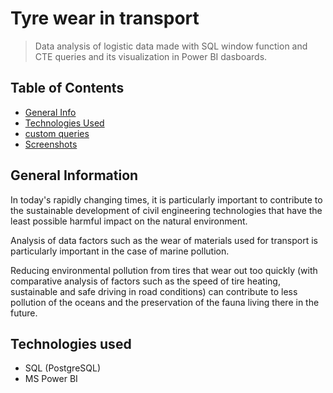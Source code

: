 # Tyre wear in transport
> Data analysis of logistic data made with SQL window function and CTE queries and its visualization in Power BI dasboards. 

## Table of Contents
* [General Info](#general-information)
* [Technologies Used](#technologies-used)
* [custom queries](#SQL-script)
* [Screenshots](#screenshots)

## General Information

In today's rapidly changing times, it is particularly important to contribute to the sustainable development of civil engineering technologies that have the least possible harmful impact on the natural environment.

Analysis of data factors such as the wear of materials used for transport is particularly important in the case of marine pollution.

Reducing environmental pollution from tires that wear out too quickly (with comparative analysis of factors such as the speed of tire heating, sustainable and safe driving in road conditions) can contribute to less pollution of the oceans and the preservation of the fauna living there in the future.

## Technologies used

- SQL (PostgreSQL)
- MS Power BI
